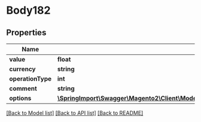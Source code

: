 # Body182

## Properties
Name | Type | Description | Notes
------------ | ------------- | ------------- | -------------
**value** | **float** |  | 
**currency** | **string** |  | 
**operationType** | **int** |  | 
**comment** | **string** | [optional] | [optional] 
**options** | [**\SpringImport\Swagger\Magento2\Client\Model\CompanyCreditDataCreditBalanceOptionsInterface**](CompanyCreditDataCreditBalanceOptionsInterface.md) |  | [optional] 

[[Back to Model list]](../README.md#documentation-for-models) [[Back to API list]](../README.md#documentation-for-api-endpoints) [[Back to README]](../README.md)


